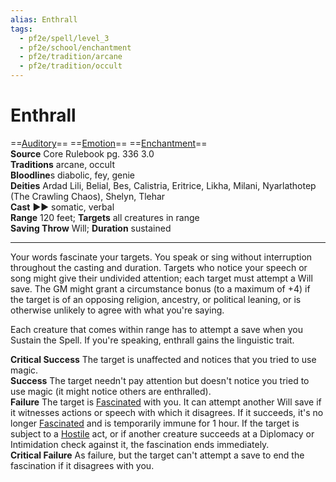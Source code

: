 ```yaml
---
alias: Enthrall
tags:
  - pf2e/spell/level_3
  - pf2e/school/enchantment
  - pf2e/tradition/arcane
  - pf2e/tradition/occult
---
```


# Enthrall

==[Auditory](Auditory.md)== ==[Emotion](Emotion.md)== ==[Enchantment](Enchantment.md)==  
__Source__ Core Rulebook pg. 336 3.0  
**Traditions** arcane, occult  
**Bloodline**s diabolic, fey, genie  
**Deities** Ardad Lili, Belial, Bes, Calistria, Eritrice, Likha, Milani, Nyarlathotep (The Crawling Chaos), Shelyn, Tlehar  
**Cast** ►► somatic, verbal  
**Range** 120 feet; **Targets** all creatures in range  
**Saving Throw** Will; **Duration** sustained

---

Your words fascinate your targets. You speak or sing without interruption throughout the casting and duration. Targets who notice your speech or song might give their undivided attention; each target must attempt a Will save. The GM might grant a circumstance bonus (to a maximum of +4) if the target is of an opposing religion, ancestry, or political leaning, or is otherwise unlikely to agree with what you're saying.

Each creature that comes within range has to attempt a save when you Sustain the Spell. If you're speaking, enthrall gains the linguistic trait.

**Critical Success** The target is unaffected and notices that you tried to use magic.  
**Success** The target needn't pay attention but doesn't notice you tried to use magic (it might notice others are enthralled).  
**Failure** The target is [Fascinated](Fascinated.md) with you. It can attempt another Will save if it witnesses actions or speech with which it disagrees. If it succeeds, it's no longer [Fascinated](Fascinated.md) and is temporarily immune for 1 hour. If the target is subject to a [Hostile](Hostile.md) act, or if another creature succeeds at a Diplomacy or Intimidation check against it, the fascination ends immediately.  
**Critical Failure** As failure, but the target can't attempt a save to end the fascination if it disagrees with you.

